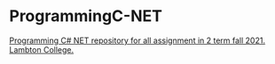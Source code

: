 # ProgrammingC-NET
[Programming C# NET repository for all assignment in 2 term fall 2021. Lambton College.](https://www.lambtoncollege.ca/)
